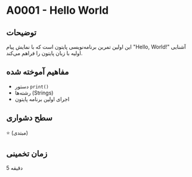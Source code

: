 # A0001 - Hello World

## توضیحات
این اولین تمرین برنامه‌نویسی پایتون است که با نمایش پیام "Hello, World!" آشنایی اولیه با زبان پایتون را فراهم می‌کند.

## مفاهیم آموخته شده
- دستور `print()` 
- رشته‌ها (Strings)
- اجرای اولین برنامه پایتون

## سطح دشواری
⭐ (مبتدی)

## زمان تخمینی
5 دقیقه